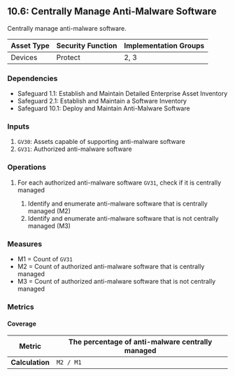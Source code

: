 ## 10.6: Centrally Manage Anti-Malware Software

Centrally manage anti-malware software.

| Asset Type   | Security Function   | Implementation Groups |
| ------------ | ------------------- | --------------------- |
| Devices      | Protect             | 2, 3                  |

### Dependencies

-   Safeguard 1.1: Establish and Maintain Detailed Enterprise Asset
    Inventory
-   Safeguard 2.1: Establish and Maintain a Software Inventory
-   Safeguard 10.1: Deploy and Maintain Anti-Malware Software

### Inputs

1.  `GV30`: Assets capable of supporting anti-malware software
2.  `GV31`: Authorized anti-malware software

### Operations

1. For each authorized anti-malware software `GV31`, check if it is centrally managed

    1.  Identify and enumerate anti-malware software that is centrally managed (M2)
    2.  Identify and enumerate anti-malware software that is not centrally managed (M3)

### Measures

-   M1 = Count of `GV31`
-   M2 = Count of authorized anti-malware software that is centrally
    managed
-   M3 = Count of authorized anti-malware software that is not centrally
    managed

### Metrics

#### Coverage

| **Metric**      | The percentage of anti-malware centrally managed |
|-----------------|------------------------------------------------|
| **Calculation** | `M2 / M1`                                   |
